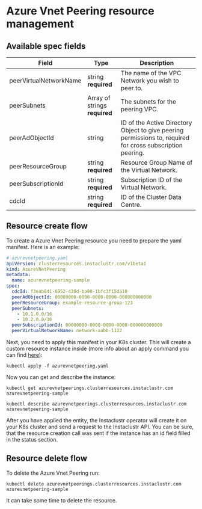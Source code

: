 # Azure Vnet Peering resource management

## Available spec fields

| Field                                                 | Type                                        | Description                                                                                                |
|-------------------------------------------------------|---------------------------------------------|------------------------------------------------------------------------------------------------------------|
| peerVirtualNetworkName                                | string <br /> **required**                  | The name of the VPC Network you wish to peer to.                                                           |
| peerSubnets                                           | Array of strings <br /> **required** <br /> | The subnets for the peering VPC.                                                                           |
| peerAdObjectId                                        | string                                      | ID of the Active Directory Object to give peering permissions to, required for cross subscription peering. |                                                                                                                                                                                                                                                                                                                                                                                                                                                                              |
| peerResourceGroup                                     | string <br /> **required**                  | Resource Group Name of the Virtual Network.                                                                |
| peerSubscriptionId                                    | string <br /> **required** <br />           | Subscription ID of the Virtual Network.                                                                    |
| cdcId                                                 | string <br /> **required**                  | ID of the Cluster Data Centre.                                                                             |                                                                                                                                                                                                                                                                                                                                                                                                                                                                              |

## Resource create flow
To create a Azure Vnet Peering resource you need to prepare the yaml manifest. Here is an example:
```yaml
# azurevnetpeering.yaml
apiVersion: clusterresources.instaclustr.com/v1beta1
kind: AzureVNetPeering
metadata:
  name: azurevnetpeering-sample
spec:
  cdcId: f3eab841-6952-430d-ba90-1bfc3f15da10
  peerAdObjectId: 00000000-0000-0000-0000-000000000000
  peerResourceGroup: example-resource-group-123
  peerSubnets:
    - 10.1.0.0/16
    - 10.2.0.0/16
  peerSubscriptionId: 00000000-0000-0000-0000-000000000000
  peerVirtualNetworkName: network-aabb-1122
```

Next, you need to apply this manifest in your K8s cluster. This will create a custom resource instance inside (more info about an apply command you can find [here](https://kubernetes.io/docs/reference/generated/kubectl/kubectl-commands#apply)):

```console
kubectl apply -f azurevnetpeering.yaml
```

Now you can get and describe the instance:

```console
kubectl get azurevnetpeerings.clusterresources.instaclustr.com azurevnetpeering-sample
```
```console
kubectl describe azurevnetpeerings.clusterresources.instaclustr.com azurevnetpeering-sample
```

After you have applied the entity, the Instaclustr operator will create it on your K8s cluster and send a request to the Instaclustr API. You can be sure, that the resource creation call was sent if the instance has an id field filled in the status section.

## Resource delete flow

To delete the Azure Vnet Peering run:
```console
kubectl delete azurevnetpeerings.clusterresources.instaclustr.com azurevnetpeering-sample
```

It can take some time to delete the resource.
